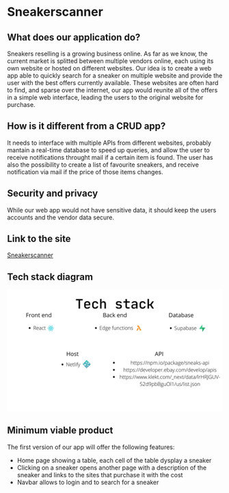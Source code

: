 # Sneakerscanner
## What does our application do?
Sneakers reselling is a growing business online.
As far as we know, the current market is splitted between multiple vendors online, each using its own website or hosted on different websites.
Our idea is to create a web app able to quickly search for a sneaker on multiple website and provide the user with the best offers currently available. 
These websites are often hard to find, and sparse over the internet, our app would reunite all of the offers in a simple web interface, leading the users to the original website for purchase.

## How is it different from a CRUD app?
It needs to interface with multiple APIs from different websites, probably mantain a real-time database to speed up queries, and allow the user to receive notifications throught mail if a certain item is found.
The user has also the possibility to create a list of favourite sneakers, and receive notification via mail if the price of those items changes. 

## Security and privacy
While our web app would not have sensitive data, it should keep the users accounts and the vendor data secure.

## Link to the site
[Sneakerscanner](https://fluffy-dusk-8cf61e.netlify.app/)

## Tech stack diagram
![image](cs484.jpg)

## Minimum viable product
The first version of our app will offer the following features:
- Home page showing a table, each cell of the table dysplay a sneaker
- Clicking on a sneaker opens another page with a description of the sneaker and links to the sites that purchase it with the cost
- Navbar allows to login and to search for a sneaker
